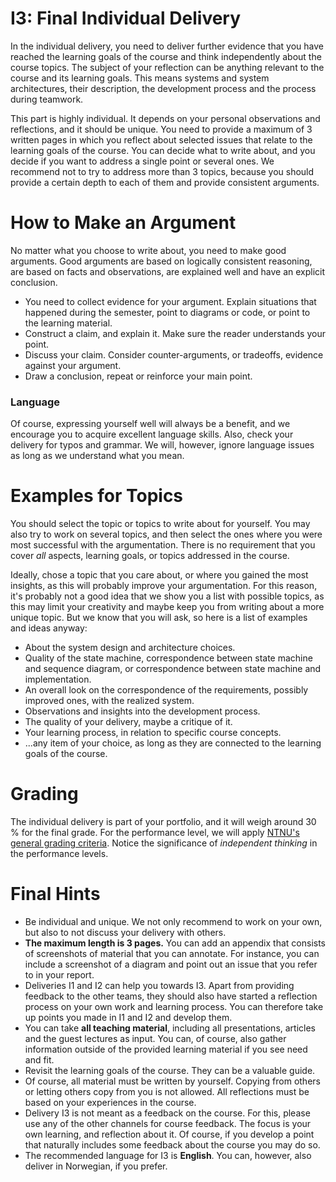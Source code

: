# I3: Final Individual Delivery



In the individual delivery, you need to deliver further evidence that you have reached the learning goals of the course and think independently about the course topics. 
The subject of your reflection can be anything relevant to the course and its learning goals. 
This means systems and system architectures, their description, the development process and the process during teamwork.

This part is highly individual. It depends on your personal observations and reflections, and it should be unique. 
You need to provide a maximum of 3 written pages in which you reflect about selected issues that relate to the learning goals of the course. 
You can decide what to write about, and you decide if you want to address a single point or several ones. 
We recommend not to try to address more than 3 topics, because you should provide a certain depth to each of them and provide consistent arguments.


# How to Make an Argument

No matter what you choose to write about, you need to make good arguments.
Good arguments are based on logically consistent reasoning, are based on facts and observations, are explained well and have an explicit conclusion. 

* You need to collect evidence for your argument. Explain situations that happened during the semester, point to diagrams or code, or point to the learning material.
* Construct a claim, and explain it. Make sure the reader understands your point.
* Discuss your claim. Consider counter-arguments, or tradeoffs, evidence against your argument. 
* Draw a conclusion, repeat or reinforce your main point.


### Language 

Of course, expressing yourself well will always be a benefit, and we encourage you to acquire excellent language skills. Also, check your delivery for typos and grammar. We will, however, ignore language issues as long as we understand what you mean.


# Examples for Topics

You should select the topic or topics to write about for yourself. You may also try to work on several topics, and then select the ones where you were most successful with the argumentation. There is no requirement that you cover *all* aspects, learning goals, or topics addressed in the course. 

Ideally, chose a topic that you care about, or where you gained the most insights, as this will probably improve your argumentation. For this reason, it's probably not a good idea that we show you a list with possible topics, as this may limit your creativity and maybe keep you from writing about a more unique topic. 
But we know that you will ask, so here is a list of examples and ideas anyway:

- About the system design and architecture choices.
- Quality of the state machine, correspondence between state machine and sequence diagram, or correspondence between state machine and implementation.
- An overall look on the correspondence of the requirements, possibly improved ones, with the realized system.
- Observations and insights into the development process.
- The quality of your delivery, maybe a critique of it.
- Your learning process, in relation to specific course concepts.
- ...any item of your choice, as long as they are connected to the learning goals of the course.



# Grading

The individual delivery is part of your portfolio, and it will weigh around 30 % for the final grade. For the performance level, we will apply [NTNU's general grading criteria](learning-grading.html#overall-generic-criteria). Notice the significance of *independent thinking* in the performance levels.


# Final Hints

- Be individual and unique. We not only recommend to work on your own, but also to not discuss your delivery with others.
- **The maximum length is 3 pages.** You can add an appendix that consists of screenshots of material that you can annotate. For instance, you can include a screenshot of a diagram and point out an issue that you refer to in your report.
- Deliveries I1 and I2 can help you towards I3. Apart from providing feedback to the other teams, they should also have started a reflection process on your own work and learning process. You can therefore take up points you made in I1 and I2 and develop them. 
- You can take **all teaching material**, including all presentations, articles and the guest lectures as input. You can, of course, also gather information outside of the provided learning material if you see need and fit.
- Revisit the learning goals of the course. They can be a valuable guide.
- Of course, all material must be written by yourself. Copying from others or letting others copy from you is not allowed. All reflections must be based on your experiences in the course. 
- Delivery I3 is not meant as a feedback on the course. For this, please use any of the other channels for course feedback. The focus is your own learning, and reflection about it. Of course, if you develop a point that naturally includes some feedback about the course you may do so.
- The recommended language for I3 is **English**. You can, however, also deliver in Norwegian, if you prefer.